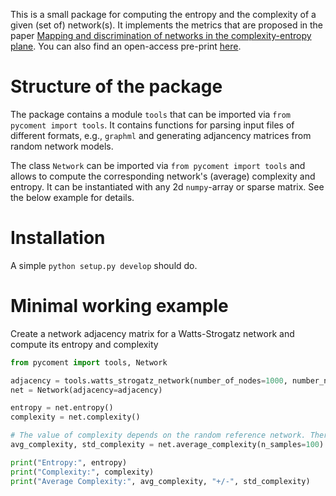 This is a small package for computing the entropy and the complexity of a given (set of) network(s). It implements the metrics that are proposed in the paper [Mapping and discrimination of networks in the complexity-entropy plane](https://journals.aps.org/pre/abstract/10.1103/PhysRevE.96.042304). You can also find an open-access pre-print [here](https://arxiv.org/abs/1704.07599).

# Structure of the package

The package contains a module ```tools``` that can be imported via ```from pycoment import tools```. It contains functions for parsing input files of different formats, e.g., ```graphml``` and generating adjancency matrices from random network models.

The class ```Network``` can be imported via ```from pycoment import tools``` and allows to compute the corresponding network's (average) complexity and entropy. It can be instantiated with any 2d ```numpy```-array or sparse matrix. See the below example for details. 

# Installation

A simple ```python setup.py develop``` should do. 

# Minimal working example

Create a network adjacency matrix for a Watts-Strogatz network and compute its entropy and complexity

```python
from pycoment import tools, Network

adjacency = tools.watts_strogatz_network(number_of_nodes=1000, number_neighbors=10, rewiring_probability=0.1)
net = Network(adjacency=adjacency)

entropy = net.entropy()
complexity = net.complexity()

# The value of complexity depends on the random reference network. Therefore it is advised to draw multiple samples and compute an average
avg_complexity, std_complexity = net.average_complexity(n_samples=100)

print("Entropy:", entropy)
print("Complexity:", complexity)
print("Average Complexity:", avg_complexity, "+/-", std_complexity)
```

